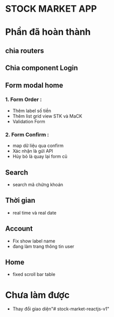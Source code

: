 # STOCK MARKET APP

# Phần đã hoàn thành
## chia routers
## Chia component Login
## Form modal home
### 1. Form Order : 
- Thêm label số tiền
- Thêm list grid view STK và MaCK
- Validation Form
### 2. Form Confirm : 
- map dữ liệu qua confirm
- Xác nhận là gửi API
- Hủy bỏ là quay lại form cũ

## Search
- search mã chứng khoán
## Thời gian
- real time và real date

## Account
- Fix show label name
- đang làm trang thông tin user

## Home
- fixed scroll bar table
# Chưa làm được
- Thay đổi giao diện"# stock-market-reactjs-v1" 
